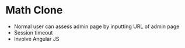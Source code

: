 Math Clone
================
- Normal user can assess admin page by inputting URL of admin page
- Session timeout
- Involve Angular JS

